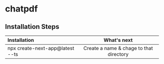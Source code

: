 # chatpdf

## Installation Steps

| Installation |  What's next  | 
|:-----|:--------:|
| npx create-next-app@latest --ts   | Create a name & chage to that directory |
